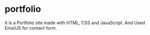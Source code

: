 # portfolio
It is a Portfolio site made with HTML, CSS and JavaScript. And Used EmailJS for contact form.
